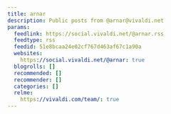 ```yaml
---
title: arnar
description: Public posts from @arnar@vivaldi.net
params:
  feedlink: https://social.vivaldi.net/@arnar.rss
  feedtype: rss
  feedid: 51e8bcaa24e02cf767d463af67c1a90a
  websites:
    https://social.vivaldi.net/@arnar: true
  blogrolls: []
  recommended: []
  recommender: []
  categories: []
  relme:
    https://vivaldi.com/team/: true
---
```

